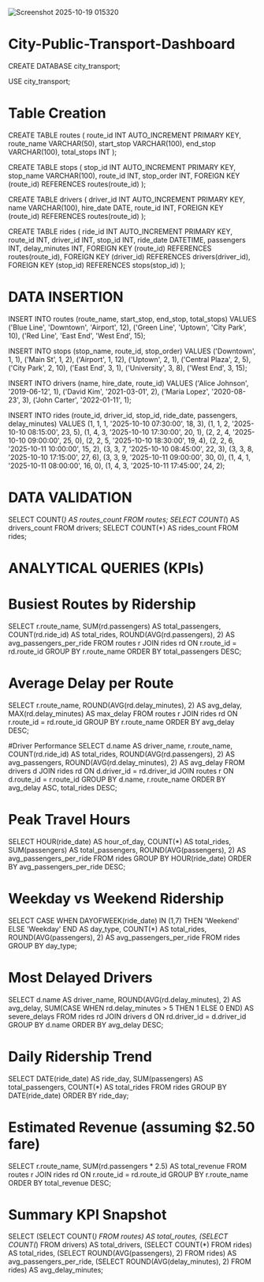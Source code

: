 ![Screenshot 2025-10-19 015320](https://github.com/user-attachments/assets/bf5d225b-1c4f-4c52-9deb-cb92f6719504)


# City-Public-Transport-Dashboard

CREATE DATABASE city_transport;

USE city_transport;

# Table Creation

CREATE TABLE routes (
    route_id      INT AUTO_INCREMENT PRIMARY KEY,
    route_name    VARCHAR(50),
    start_stop    VARCHAR(100),
    end_stop      VARCHAR(100),
    total_stops   INT
);

CREATE TABLE stops (
    stop_id       INT AUTO_INCREMENT PRIMARY KEY,
    stop_name     VARCHAR(100),
    route_id      INT,
    stop_order    INT,
    FOREIGN KEY (route_id) REFERENCES routes(route_id)
);

CREATE TABLE drivers (
    driver_id     INT AUTO_INCREMENT PRIMARY KEY,
    name          VARCHAR(100),
    hire_date     DATE,
    route_id      INT,
    FOREIGN KEY (route_id) REFERENCES routes(route_id)
);

CREATE TABLE rides (
    ride_id       INT AUTO_INCREMENT PRIMARY KEY,
    route_id      INT,
    driver_id     INT,
    stop_id       INT,
    ride_date     DATETIME,
    passengers    INT,
    delay_minutes INT,
    FOREIGN KEY (route_id) REFERENCES routes(route_id),
    FOREIGN KEY (driver_id) REFERENCES drivers(driver_id),
    FOREIGN KEY (stop_id) REFERENCES stops(stop_id)
);


# DATA INSERTION

INSERT INTO routes (route_name, start_stop, end_stop, total_stops) VALUES
('Blue Line', 'Downtown', 'Airport', 12),
('Green Line', 'Uptown', 'City Park', 10),
('Red Line', 'East End', 'West End', 15);

INSERT INTO stops (stop_name, route_id, stop_order) VALUES
('Downtown', 1, 1),
('Main St', 1, 2),
('Airport', 1, 12),
('Uptown', 2, 1),
('Central Plaza', 2, 5),
('City Park', 2, 10),
('East End', 3, 1),
('University', 3, 8),
('West End', 3, 15);

INSERT INTO drivers (name, hire_date, route_id) VALUES
('Alice Johnson', '2019-06-12', 1),
('David Kim', '2021-03-01', 2),
('Maria Lopez', '2020-08-23', 3),
('John Carter', '2022-01-11', 1);

INSERT INTO rides (route_id, driver_id, stop_id, ride_date, passengers, delay_minutes) VALUES
(1, 1, 1, '2025-10-10 07:30:00', 18, 3),
(1, 1, 2, '2025-10-10 08:15:00', 23, 5),
(1, 4, 3, '2025-10-10 17:30:00', 20, 1),
(2, 2, 4, '2025-10-10 09:00:00', 25, 0),
(2, 2, 5, '2025-10-10 18:30:00', 19, 4),
(2, 2, 6, '2025-10-11 10:00:00', 15, 2),
(3, 3, 7, '2025-10-10 08:45:00', 22, 3),
(3, 3, 8, '2025-10-10 17:15:00', 27, 6),
(3, 3, 9, '2025-10-11 09:00:00', 30, 0),
(1, 4, 1, '2025-10-11 08:00:00', 16, 0),
(1, 4, 3, '2025-10-11 17:45:00', 24, 2);


# DATA VALIDATION


SELECT COUNT(*) AS routes_count FROM routes;
SELECT COUNT(*) AS drivers_count FROM drivers;
SELECT COUNT(*) AS rides_count FROM rides;

# ANALYTICAL QUERIES (KPIs)

# Busiest Routes by Ridership

SELECT 
    r.route_name,
    SUM(rd.passengers) AS total_passengers,
    COUNT(rd.ride_id) AS total_rides,
    ROUND(AVG(rd.passengers), 2) AS avg_passengers_per_ride
FROM routes r
JOIN rides rd ON r.route_id = rd.route_id
GROUP BY r.route_name
ORDER BY total_passengers DESC;

# Average Delay per Route
SELECT 
    r.route_name,
    ROUND(AVG(rd.delay_minutes), 2) AS avg_delay,
    MAX(rd.delay_minutes) AS max_delay
FROM routes r
JOIN rides rd ON r.route_id = rd.route_id
GROUP BY r.route_name
ORDER BY avg_delay DESC;

#Driver Performance
SELECT 
    d.name AS driver_name,
    r.route_name,
    COUNT(rd.ride_id) AS total_rides,
    ROUND(AVG(rd.passengers), 2) AS avg_passengers,
    ROUND(AVG(rd.delay_minutes), 2) AS avg_delay
FROM drivers d
JOIN rides rd ON d.driver_id = rd.driver_id
JOIN routes r ON d.route_id = r.route_id
GROUP BY d.name, r.route_name
ORDER BY avg_delay ASC, total_rides DESC;

# Peak Travel Hours
SELECT 
    HOUR(ride_date) AS hour_of_day,
    COUNT(*) AS total_rides,
    SUM(passengers) AS total_passengers,
    ROUND(AVG(passengers), 2) AS avg_passengers_per_ride
FROM rides
GROUP BY HOUR(ride_date)
ORDER BY avg_passengers_per_ride DESC;

# Weekday vs Weekend Ridership
SELECT 
    CASE 
        WHEN DAYOFWEEK(ride_date) IN (1,7) THEN 'Weekend'
        ELSE 'Weekday'
    END AS day_type,
    COUNT(*) AS total_rides,
    ROUND(AVG(passengers), 2) AS avg_passengers_per_ride
FROM rides
GROUP BY day_type;

# Most Delayed Drivers
SELECT 
    d.name AS driver_name,
    ROUND(AVG(rd.delay_minutes), 2) AS avg_delay,
    SUM(CASE WHEN rd.delay_minutes > 5 THEN 1 ELSE 0 END) AS severe_delays
FROM rides rd
JOIN drivers d ON rd.driver_id = d.driver_id
GROUP BY d.name
ORDER BY avg_delay DESC;

# Daily Ridership Trend
SELECT 
    DATE(ride_date) AS ride_day,
    SUM(passengers) AS total_passengers,
    COUNT(*) AS total_rides
FROM rides
GROUP BY DATE(ride_date)
ORDER BY ride_day;

# Estimated Revenue (assuming $2.50 fare)
SELECT 
    r.route_name,
    SUM(rd.passengers * 2.5) AS total_revenue
FROM routes r
JOIN rides rd ON r.route_id = rd.route_id
GROUP BY r.route_name
ORDER BY total_revenue DESC;

# Summary KPI Snapshot
SELECT 
    (SELECT COUNT(*) FROM routes) AS total_routes,
    (SELECT COUNT(*) FROM drivers) AS total_drivers,
    (SELECT COUNT(*) FROM rides) AS total_rides,
    (SELECT ROUND(AVG(passengers), 2) FROM rides) AS avg_passengers_per_ride,
    (SELECT ROUND(AVG(delay_minutes), 2) FROM rides) AS avg_delay_minutes;

